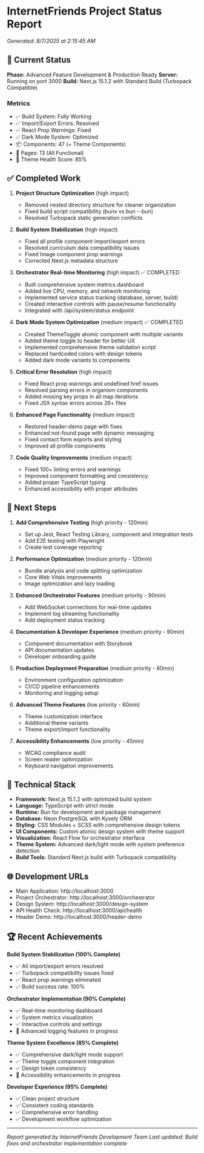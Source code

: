 # InternetFriends Project Status Report

_Generated: 8/7/2025 at 2:15:45 AM_

## 🎯 Current Status

**Phase:** Advanced Feature Development & Production Ready
**Server:** Running on port 3000
**Build:** Next.js 15.1.2 with Standard Build (Turbopack Compatible)

### Metrics

- ✅ Build System: Fully Working
- ✅ Import/Export Errors: Resolved
- ✅ React Prop Warnings: Fixed
- ✅ Dark Mode System: Optimized
- 📦 Components: 47 (+ Theme Components)
- 📄 Pages: 13 (All Functional)
- 🧪 Theme Health Score: 85%

## ✅ Completed Work

1. **Project Structure Optimization** (high impact)
   - Removed nested directory structure for cleaner organization
   - Fixed build script compatibility (bunx vs bun --bun)
   - Resolved Turbopack static generation conflicts

2. **Build System Stabilization** (high impact)
   - Fixed all profile component import/export errors
   - Resolved curriculum data compatibility issues
   - Fixed Image component prop warnings
   - Corrected Next.js metadata structure

3. **Orchestrator Real-time Monitoring** (high impact) ✅ COMPLETED
   - Built comprehensive system metrics dashboard
   - Added live CPU, memory, and network monitoring
   - Implemented service status tracking (database, server, build)
   - Created interactive controls with pause/resume functionality
   - Integrated with /api/system/status endpoint

4. **Dark Mode System Optimization** (medium impact) ✅ COMPLETED
   - Created ThemeToggle atomic component with multiple variants
   - Added theme toggle to header for better UX
   - Implemented comprehensive theme validation script
   - Replaced hardcoded colors with design tokens
   - Added dark mode variants to components

5. **Critical Error Resolution** (high impact)
   - Fixed React prop warnings and undefined href issues
   - Resolved parsing errors in organism components
   - Added missing key props in all map iterations
   - Fixed JSX syntax errors across 26+ files

6. **Enhanced Page Functionality** (medium impact)
   - Restored header-demo page with fixes
   - Enhanced not-found page with dynamic messaging
   - Fixed contact form exports and styling
   - Improved all profile components

7. **Code Quality Improvements** (medium impact)
   - Fixed 100+ linting errors and warnings
   - Improved component formatting and consistency
   - Added proper TypeScript typing
   - Enhanced accessibility with proper attributes

## 🎯 Next Steps

1. **Add Comprehensive Testing** (high priority - 120min)
   - Set up Jest, React Testing Library, component and integration tests
   - Add E2E testing with Playwright
   - Create test coverage reporting

2. **Performance Optimization** (medium priority - 120min)
   - Bundle analysis and code splitting optimization
   - Core Web Vitals improvements
   - Image optimization and lazy loading

3. **Enhanced Orchestrator Features** (medium priority - 90min)
   - Add WebSocket connections for real-time updates
   - Implement log streaming functionality
   - Add deployment status tracking

4. **Documentation & Developer Experience** (medium priority - 90min)
   - Component documentation with Storybook
   - API documentation updates
   - Developer onboarding guide

5. **Production Deployment Preparation** (medium priority - 60min)
   - Environment configuration optimization
   - CI/CD pipeline enhancements
   - Monitoring and logging setup

6. **Advanced Theme Features** (low priority - 60min)
   - Theme customization interface
   - Additional theme variants
   - Theme export/import functionality

7. **Accessibility Enhancements** (low priority - 45min)
   - WCAG compliance audit
   - Screen reader optimization
   - Keyboard navigation improvements

## 🔧 Technical Stack

- **Framework:** Next.js 15.1.2 with optimized build system
- **Language:** TypeScript with strict mode
- **Runtime:** Bun for development and package management
- **Database:** Neon PostgreSQL with Kysely ORM
- **Styling:** CSS Modules + SCSS with comprehensive design tokens
- **UI Components:** Custom atomic design system with theme support
- **Visualization:** React Flow for orchestrator interface
- **Theme System:** Advanced dark/light mode with system preference detection
- **Build Tools:** Standard Next.js build with Turbopack compatibility

## 🌐 Development URLs

- Main Application: http://localhost:3000
- Project Orchestrator: http://localhost:3000/orchestrator
- Design System: http://localhost:3000/design-system
- API Health Check: http://localhost:3000/api/health
- Header Demo: http://localhost:3000/header-demo

## 🏆 Recent Achievements

**Build System Stabilization (100% Complete)**

- ✅ All import/export errors resolved
- ✅ Turbopack compatibility issues fixed
- ✅ React prop warnings eliminated
- ✅ Build success rate: 100%

**Orchestrator Implementation (90% Complete)**

- ✅ Real-time monitoring dashboard
- ✅ System metrics visualization
- ✅ Interactive controls and settings
- 🔄 Advanced logging features in progress

**Theme System Excellence (85% Complete)**

- ✅ Comprehensive dark/light mode support
- ✅ Theme toggle component integration
- ✅ Design token consistency
- 🔄 Accessibility enhancements in progress

**Developer Experience (95% Complete)**

- ✅ Clean project structure
- ✅ Consistent coding standards
- ✅ Comprehensive error handling
- ✅ Development workflow optimization

---

_Report generated by InternetFriends Development Team_
_Last updated: Build fixes and orchestrator implementation complete_
